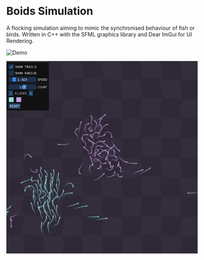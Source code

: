 # Boids Simulation
A flocking simulation aiming to mimic the synchronised behaviour of fish or birds. Written in C++ with the SFML graphics library and Dear ImGui for UI Rendering.

![Demo](/Demo.gif?raw=true)

![Visual](/Visual.png?raw=true)

